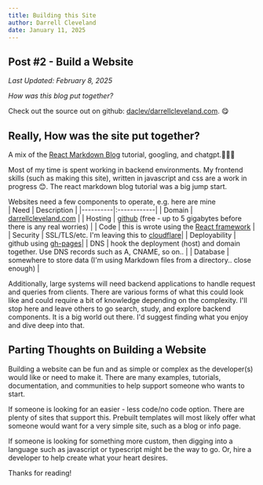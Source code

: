 ```yaml
---
title: Building this Site
author: Darrell Cleveland
date: January 11, 2025
---
```


## Post #2 - Build a Website
*Last Updated: February 8, 2025*

*How was this blog put together?*

Check out the source out on github: [daclev/darrellcleveland.com](https://github.com/daclev/darrellcleveland.com). 😋

## Really, How was the site put together?

A mix of the [React Markdown Blog](https://github.com/willjw3/react-markdown-blog) tutorial, googling, and chatgpt.🤖🤖🤖 

Most of my time is spent working in backend environments. My frontend skills (such as making this site), written in javascript and css are a work in progress 😊. The react markdown blog tutorial was a big jump start.

Websites need a few components to operate, e.g. here are mine  
| Need    | Description  |
|----------|:------------|
| Domain | [darrellcleveland.com](https://darrellcleveland.com/) |
| Hosting | [github](https://github.com/) (free - up to 5 gigabytes before there is any real worries) |
| Code | this is wrote using the [React framework](https://create-react-app.dev/) |
| Security | SSL/TLS/etc. I'm leaving this to [cloudflare](https://www.cloudflare.com/)|
| Deployability | github using [gh-pages](https://create-react-app.dev/docs/deployment/#github-pages)|
| DNS | hook the deployment (host) and domain together. Use DNS records such as A, CNAME, so on.. |
| Database | somewhere to store data (I'm using Markdown files from a directory.. close enough) |

Additionally, large systems will need backend applications to handle request and queries from clients. There are various forms of what this could look like and could require a bit of knowledge depending on the complexity. I'll stop here and leave others to go search, study, and explore backend components. It is a big world out there. I'd suggest finding what you enjoy and dive deep into that.

## Parting Thoughts on Building a Website
 Building a website can be fun and as simple or complex as the developer(s) would like or need to make it.
 There are many examples, tutorials, documentation, and communities to help support someone who wants to start.

 If someone is looking for an easier - less code/no code option. There are plenty of sites that support this. Prebuilt templates will most likely offer what someone would want for a very simple site, such as a blog or info page. 

 If someone is looking for something more custom, then digging into a language such as javascript or typescript might be the way to go. Or, hire a developer to help create what your heart desires.

Thanks for reading! 